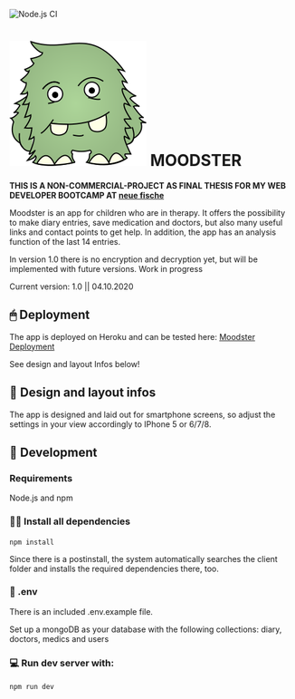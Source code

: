 ![Node.js CI](https://github.com/slawoe/moodster/workflows/Node.js%20CI/badge.svg)

# ![Logo](./client/src/assets/images/moodster.svg) MOODSTER

**THIS IS A NON-COMMERCIAL-PROJECT AS FINAL THESIS FOR MY WEB DEVELOPER BOOTCAMP AT [neue fische](https://www.neuefische.de/)**

Moodster is an app for children who are in therapy. It offers the possibility to make diary entries, save medication and doctors, but also many useful links and contact points to get help.
In addition, the app has an analysis function of the last 14 entries.

In version 1.0 there is no encryption and decryption yet, but will be implemented with future versions.
Work in progress

Current version: 1.0 || 04.10.2020

## 🖱 Deployment

The app is deployed on Heroku and can be tested here:
[Moodster Deployment](https://moodster-slawoe.herokuapp.com/)

See design and layout Infos below!

## 📲 Design and layout infos

The app is designed and laid out for smartphone screens, so adjust the settings in your view accordingly to IPhone 5 or 6/7/8.

## 🔧 Development

### Requirements

Node.js and npm

### 👨‍💻 Install all dependencies

`npm install`

Since there is a postinstall, the system automatically searches the client folder and installs the required dependencies there, too.

### 📜 .env

There is an included .env.example file.

Set up a mongoDB as your database with the following collections: diary, doctors, medics and users

### 💻 Run dev server with:

`npm run dev`
